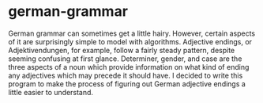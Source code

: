 # german-grammar

German grammar can sometimes get a little hairy. However, certain aspects of it are surprisingly
simple to model with algorithms. Adjective endings, or Adjektivendungen, for example, follow a 
fairly steady pattern, despite seeming confusing at first glance. Determiner, gender, and case
are the three aspects of a noun which provide information on what kind of ending any adjectives
which may precede it should have. I decided to write this program to make the process of figuring
out German adjective endings a little easier to understand.
